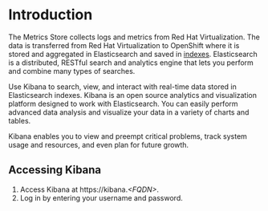 # Introduction

The Metrics Store collects logs and metrics from  Red Hat Virtualization. The data is transferred from Red Hat Virtualization to OpenShift where it is stored and aggregated in Elasticsearch and saved in [indexes](../Index). Elasticsearch is a distributed, RESTful search and analytics engine that lets you perform and combine many types of searches.
 
Use Kibana to search, view, and interact with real-time data stored in Elasticsearch indexes. Kibana is an open source analytics and visualization platform designed to work with Elasticsearch. You can easily perform advanced data analysis and visualize your data in a variety of charts and tables.

Kibana enables you to view and preempt critical problems, track system usage and resources, and even plan for future growth. 

## Accessing Kibana
1. Access Kibana at https://kibana.*&lt;FQDN>*.
2. Log in by entering your username and password.
